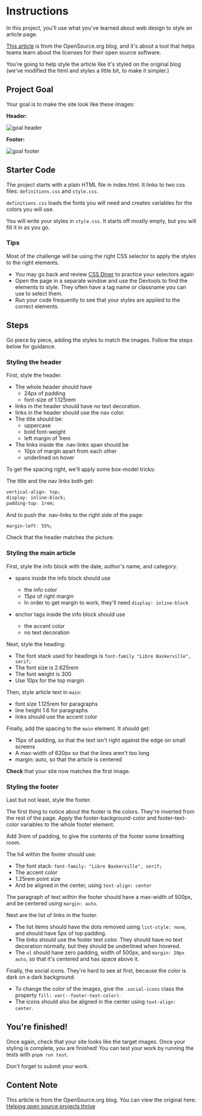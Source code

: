 # Instructions  

In this project, you'll use what you've learned about web design to style an article page.

[This article](https://blog.opensource.org/helping-open-source-projects-thrive-by-putting-essential-licensing-data-at-teams-fingertips/) is from the OpenSource.org blog, and it's about a tool that helps teams learn about the licenses for their open source software.

You're going to help style the article like it's styled on the original blog (we've modified the html and styles a little bit, to make it simpler.)

## Project Goal

Your goal is to make the site look like these images:

**Header:**

![goal header](/images/header.png)

**Footer:**

![goal footer](/images/footer.png)

## Starter Code

The project starts with a plain HTML file in index.html. It links to two css files: `definitions.css` and `style.css`. 

`definitions.css` loads the fonts you will need and creates variables for the colors you will use.

You will write your styles in `style.css`. It starts off mostly empty, but you will fill it in as you go.

### Tips

Most of the challenge will be using the right CSS selector to apply the styles to the right elements.

* You may go back and review [CSS Diner](https://flukeout.github.io/) to practice your selectors again
* Open the page in a separate window and use the Devtools to find the elements to style. They often have a tag name or classname you can use to select them.
* Run your code frequently to see that your styles are applied to the correct elements.

## Steps

Go piece by piece, adding the styles to match the images. Follow the steps below for guidance.

### Styling the header

First, style the header.

* The whole header should have
  * 24px of padding
  * font-size of 1.125rem
* links in the header should have no text decoration.
* links in the header should use the nav color.
* The title should be:
  * uppercase
  * bold font-weight
  * left margin of 1rem
* The links inside the .nav-links span should be
  * 10px of margin apart from each other
  * underlined on hover

To get the spacing right, we'll apply some box-model tricks:

The title and the nav links both get:
```css
vertical-align: top;
display: inline-block;
padding-top: 1rem;
```

And to push the .nav-links to the right side of the page:
```css
margin-left: 55%;
```

Check that the header matches the picture.

### Styling the main article

First, style the info block with the date, author's name, and category.

* spans inside the info block should use
  * the info color
  * 15px of right margin
  * In order to get margin to work, they'll need `display: inline-block`

* anchor tags inside the info block should use
  * the accent color
  * no text decoration

Next, style the heading:
* The font stack used for headings is `font-family "Libre Baskerville", serif;`
* The font size is 2.625rem
* The font weight is 300
* Use 10px for the top margin

Then, style article text in `main`:
* font size 1.125rem for paragraphs
* line height 1.6 for paragraphs
* links should use the accent color

Finally, add the spacing to the `main` element. It should get:
* 15px of padding, so that the text isn't right against the edge on small screens
* A max-width of 620px so that the lines aren't too long
* margin: auto, so that the article is centered

**Check** that your site now matches the first image.

### Styling the footer

Last but not least, style the footer.

The first thing to notice about the footer is the colors. They're inverted from the rest of the page. Apply the footer-background-color and footer-text-color variables to the whole footer element. 

Add 3rem of padding, to give the contents of the footer some breathing room.

The h4 within the footer should use:
* The font stack: `font-family: "Libre Baskerville", serif;`
* The accent color
* 1.25rem point size
* And be aligned in the center, using `text-align: center`

The paragraph of text within the footer should have a max-width of 500px, and be centered using `margin: auto`.

Next are the list of links in the footer.
* The list items should have the dots removed using `list-style: none`, and should have 5px of top padding.
* The links should use the footer text color. They should have no text decoration normally, but they should be underlined when hovered.
* The `ul` should have zero padding, width of 500px, and `margin: 20px auto`, so that it's centered and has space above it.

Finally, the social icons. They're hard to see at first, because the color is dark on a dark background.
* To change the color of the images, give the `.social-icons` class the property `fill: var(--footer-text-color)`.
* The icons should also be aligned in the center using `text-align: center`.

## You're finished!

Once again, check that your site looks like the target images. Once your styling is complete, you are finished! You can test your work by running the tests with `pnpm run test`.

Don't forget to submit your work.

## Content Note

This article is from the OpenSource.org blog. You can view the original here: [Helping open source projects thrive](https://blog.opensource.org/helping-open-source-projects-thrive-by-putting-essential-licensing-data-at-teams-fingertips/)
